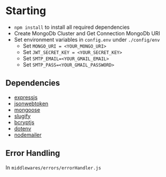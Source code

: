 
# Starting 

- `npm install` to install all required dependencies
- Create MongoDb Cluster and Get Connection MongoDb URI
- Set environment variables in `config.env` under `./config/env`
  * Set `MONGO_URI = <YOUR_MONGO_URI>`
  * Set `JWT_SECRET_KEY = <YOUR_SECRET_KEY>`
  * Set `SMTP_EMAIL=<YOUR_GMAIL_EMAIL>`
  * Set `SMTP_PASS=<YOUR_GMAIL_PASSWORD>`

## Dependencies

- [expressjs](https://github.com/expressjs/express) 
- [jsonwebtoken](https://github.com/auth0/node-jsonwebtoken) 
- [mongoose](https://github.com/Automattic/mongoose)
- [slugify](https://github.com/simov/slugify) 
- [bcryptjs](https://github.com/dodo/node-slug)
- [dotenv](https://github.com/motdotla/dotenv) 
- [nodemailer](https://github.com/nodemailer/nodemailer)

## Error Handling

In `middlewares/errors/errorHandler.js`




